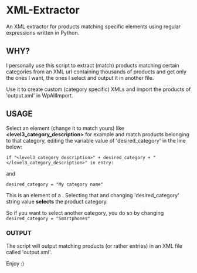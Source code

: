 # XML-Extractor
An XML extractor for products matching specific elements using regular expressions written in Python.

## WHY?
I personally use this script to extract (match) products matching certain categories from an XML url containing thousands of products and get only the ones I want, the ones I select and output it in another file.

Use it to create custom (category specific) XMLs and import the products of 'output.xml' in WpAllImport.

## USAGE
Select an element (change it to match yours) like __<level3_category_description>__ for example and match products belonging to that category, editing the variable value of 'desired_category' in the line below:
```
if "<level3_category_description>" + desired_category + "</level3_category_description>" in entry:
```
and
```
desired_category = "My category name"
```
This is an element of a <product>. Selecting that and changing 'desired_category' string value __selects__ the product category. 

So if you want to select another category, you do so by changing ```desired_category = "Smartphones"```

### OUTPUT
The script will output matching products (or rather entries) in an XML file called 'output.xml'.

Enjoy :)

